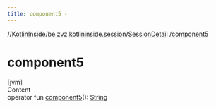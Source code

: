 ```yaml
---
title: component5 -
---
```

//[KotlinInside](../../index.md)/[be.zvz.kotlininside.session](../index.md)/[SessionDetail](index.md)
/[component5](component5.md)

# component5

[jvm]  
Content  
operator
fun [component5](component5.md)(): [String](https://kotlinlang.org/api/latest/jvm/stdlib/kotlin/-string/index.html)  



